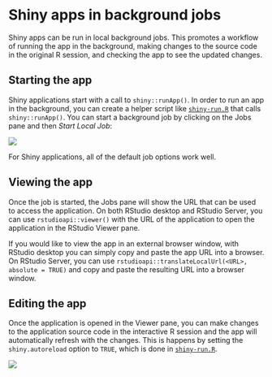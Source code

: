 # Shiny apps in background jobs

Shiny apps can be run in local background jobs. This promotes a workflow of
running the app in the background, making changes to the source code in the
original R session, and checking the app to see the updated changes.

## Starting the app
Shiny applications start with a call to `shiny::runApp()`. In order to run an
app in the background, you can create a helper script like
[`shiny-run.R`](shiny-run.R) that calls `shiny::runApp()`. You can start a
background job by clicking on the Jobs pane and then *Start Local Job*:

![](../images/shiny-start-job.png)

For Shiny applications, all of the default job options work well. 

## Viewing the app
Once the job is started, the Jobs pane will show the URL that can be used to
access the application. On both RStudio desktop and RStudio Server, you can use
`rstudioapi::viewer()` with the URL of the application to open the application
in the RStudio Viewer pane. 

If you would like to view the app in an external browser window, with RStudio
desktop you can simply copy and paste the app URL into a browser. On RStudio
Server, you can use `rstudioapi::translateLocalUrl(<URL>, absolute = TRUE)` and
copy and paste the resulting URL into a browser window.

## Editing the app
Once the application is opened in the Viewer pane, you can make changes to the
application source code in the interactive R session and the app will
automatically refresh with the changes. This is happens by setting the
`shiny.autoreload` option to `TRUE`, which is done in
[`shiny-run.R`](shiny-run.R).

![](../images/shiny-update.gif)
